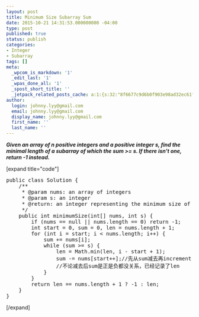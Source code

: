 ```yaml
---
layout: post
title: Minimum Size Subarray Sum
date: 2015-10-21 14:31:53.000000000 -04:00
type: post
published: true
status: publish
categories:
- Integer
- Subarray
tags: []
meta:
  _wpcom_is_markdown: '1'
  _edit_last: '1'
  _wpas_done_all: '1'
  _spost_short_title: ''
  _jetpack_related_posts_cache: a:1:{s:32:"8f6677c9d6b0f903e98ad32ec61f8deb";a:2:{s:7:"expires";i:1464218981;s:7:"payload";a:3:{i:0;a:1:{s:2:"id";i:109;}i:1;a:1:{s:2:"id";i:105;}i:2;a:1:{s:2:"id";i:111;}}}}
author:
  login: johnny.lyy@gmail.com
  email: johnny.lyy@gmail.com
  display_name: johnny.lyy@gmail.com
  first_name: ''
  last_name: ''
---
```

<p><strong><em>Given an array of n positive integers and a positive integer s, find the minimal length of a subarray of which the sum >= s. If there isn't one, return -1 instead.</em></strong></p>
<p>[expand title="code"]</p>
<pre>
public class Solution {
    /**
     * @param nums: an array of integers
     * @param s: an integer
     * @return: an integer representing the minimum size of subarray
     */
    public int minimumSize(int[] nums, int s) {
        if (nums == null || nums.length == 0) return -1;
        int start = 0, sum = 0, len = nums.length + 1;
        for (int i = start; i < nums.length; i++) {
            sum += nums[i];
            while (sum >= s) {
                len = Math.min(len, i - start + 1);
                sum -= nums[start++];//先从sum减去再increment start,不能弄反
                //不论减去后sum是正是负都没关系，已经记录了len
            }            
        }
        return len == nums.length + 1 ? -1 : len;
    }
}
</pre>
<p>[/expand]</p>
